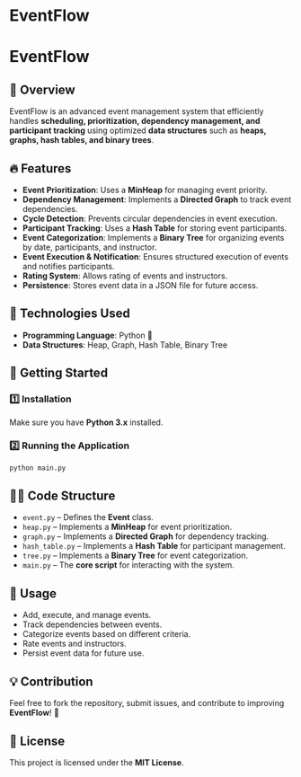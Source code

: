 # EventFlow

# EventFlow

## 📌 Overview
EventFlow is an advanced event management system that efficiently handles **scheduling, prioritization, dependency management, and participant tracking** using optimized **data structures** such as **heaps, graphs, hash tables, and binary trees**.

## 🔥 Features
- **Event Prioritization**: Uses a **MinHeap** for managing event priority.
- **Dependency Management**: Implements a **Directed Graph** to track event dependencies.
- **Cycle Detection**: Prevents circular dependencies in event execution.
- **Participant Tracking**: Uses a **Hash Table** for storing event participants.
- **Event Categorization**: Implements a **Binary Tree** for organizing events by date, participants, and instructor.
- **Event Execution & Notification**: Ensures structured execution of events and notifies participants.
- **Rating System**: Allows rating of events and instructors.
- **Persistence**: Stores event data in a JSON file for future access.

## 📂 Technologies Used
- **Programming Language**: Python 🐍
- **Data Structures**: Heap, Graph, Hash Table, Binary Tree

## 🚀 Getting Started
### 1️⃣ Installation
Make sure you have **Python 3.x** installed.

### 2️⃣ Running the Application
```sh
python main.py
```

## 👨‍💻 Code Structure
- `event.py` – Defines the **Event** class.
- `heap.py` – Implements a **MinHeap** for event prioritization.
- `graph.py` – Implements a **Directed Graph** for dependency tracking.
- `hash_table.py` – Implements a **Hash Table** for participant management.
- `tree.py` – Implements a **Binary Tree** for event categorization.
- `main.py` – The **core script** for interacting with the system.

## 🎯 Usage
- Add, execute, and manage events.
- Track dependencies between events.
- Categorize events based on different criteria.
- Rate events and instructors.
- Persist event data for future use.

## 💡 Contribution
Feel free to fork the repository, submit issues, and contribute to improving **EventFlow**! 🚀

## 📜 License
This project is licensed under the **MIT License**.

